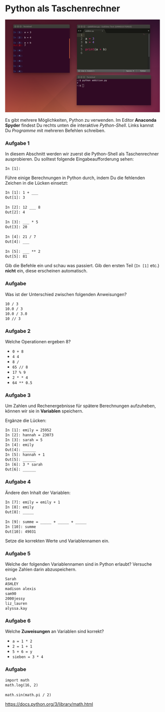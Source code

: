 
# Python als Taschenrechner

![Shell + Programm](python.png)

Es gibt mehrere Möglichkeiten, Python zu verwenden. Im Editor **Anaconda Spyder** findest Du rechts unten die interaktive *Python-Shell*. Links kannst Du *Programme* mit mehreren Befehlen schreiben.


### Aufgabe 1

In diesem Abschnitt werden wir zuerst die Python-Shell als Taschenrechner ausprobieren. Du solltest folgende Eingabeaufforderung sehen:

    In [1]:

Führe einige Berechnungen in Python durch, indem Du die fehlenden Zeichen in die Lücken einsetzt:

    In [1]: 1 + ___
    Out[1]: 3

    In [2]: 12 ___ 8
    Out[2]: 4

    In [3]: ___ * 5
    Out[3]: 20

    In [4]: 21 / 7
    Out[4]: ___

    In [5]: ___ ** 2
    Out[5]: 81

Gib die Befehle ein und schau was passiert. Gib den ersten Teil (`In [1]` etc.) **nicht** ein, diese erscheinen automatisch.


### Aufgabe

Was ist der Unterschied zwischen folgenden Anweisungen?

    10 / 3
    10.0 / 3
    10.0 / 3.0
    10 // 3


### Aufgabe 2

Welche Operationen ergeben 8?

* `0 + 8`
* `4 4`
* `8 /`
* `65 // 8`
* `17 % 9`
* `2 * * 4`
* `64 ** 0.5`


### Aufgabe 3

Um Zahlen und Rechenergebnisse für spätere Berechnungen aufzuheben, können wir sie in **Variablen** speichern.

Ergänze die Lücken:

    In [1]: emily = 25952
    In [2]: hannah = 23073
    In [3]: sarah = 5
    In [4]: emily
    Out[4]: ______
    In [5]: hannah + 1
    Out[5]: ______
    In [6]: 3 * sarah
    Out[6]: ______

### Aufgabe 4

Ändere den Inhalt der Variablen:

    In [7]: emily = emily + 1
    In [8]: emily
    Out[8]: _____

    In [9]: summe = _____ + _____ + _____
    In [10]: summe
    Out[10]: 49031

Setze die korrekten Werte und Variablennamen ein.


### Aufgabe 5

Welche der folgenden Variablennamen sind in Python erlaubt? Versuche einige Zahlen darin abzuspeichern.

    Sarah
    ASHLEY
    madison alexis
    sam90
    2000jessy
    liz_lauren
    alyssa.kay


### Aufgabe 6

Welche **Zuweisungen** an Variablen sind korrekt?

* `a = 1 * 2`
* `2 = 1 + 1`
* `5 + 6 = y`
* `sieben = 3 * 4`


### Aufgabe

    import math
    math.log(16, 2)

    math.sin(math.pi / 2)


https://docs.python.org/3/library/math.html